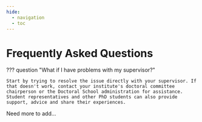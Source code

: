 ```yaml
---
hide:
  - navigation
  - toc
---
```


# Frequently Asked Questions

??? question "What if I have problems with my supervisor?"

    Start by trying to resolve the issue directly with your supervisor. If that doesn't work, contact your institute's doctoral committee chairperson or the Doctoral School administration for assistance. Student representatives and other PhD students can also provide support, advice and share their experiences.

Need more to add...
